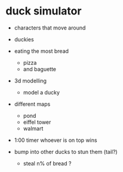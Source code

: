 # duck simulator

- characters that move around

- duckies

- eating the most bread

  - pizza
  - and baguette

- 3d modelling

  - model a ducky

- different maps

  - pond
  - eiffel tower
  - walmart

- 1:00 timer whoever is on top wins

- bump into other ducks to stun them (tail?)

  - steal n% of bread ?
